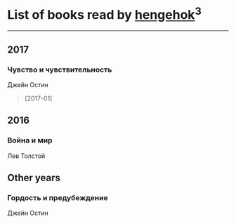 # List of books read by [hengehok](http://vk.com/id3872053)<sup>3</sup>
---

## 2017

### Чувство и чувствительность
Джейн Остин
> [2017-01] 



## 2016

### Война и мир
Лев Толстой



## Other years

### Гордость и предубеждение
Джейн Остин



